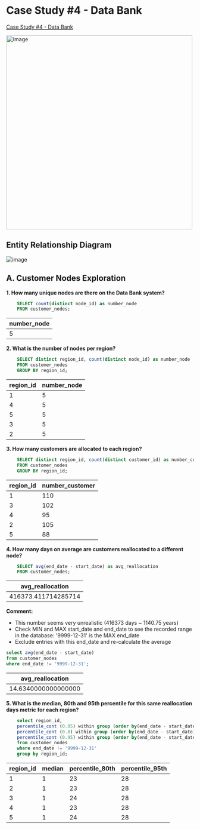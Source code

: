 # Case Study #4 - Data Bank
[Case Study #4 - Data Bank](https://8weeksqlchallenge.com/case-study-4/)

<img src="https://user-images.githubusercontent.com/81607668/130343294-a8dcceb7-b6c3-4006-8ad2-fab2f6905258.png" alt="Image" width="500" height="520">

## Entity Relationship Diagram
![image](https://github.com/user-attachments/assets/f9f41b1c-50c3-4961-841c-48c247db2285)

## A. Customer Nodes Exploration
**1. How many unique nodes are there on the Data Bank system?**
````sql
    SELECT count(distinct node_id) as number_node
    FROM customer_nodes;
````
| number_node |
| ----------- |
| 5           |

**2. What is the number of nodes per region?**
````sql
    SELECT distinct region_id, count(distinct node_id) as number_node
    FROM customer_nodes
    GROUP BY region_id;
````
| region_id | number_node |
| --------- | ----------- |
| 1         | 5           |
| 4         | 5           |
| 5         | 5           |
| 3         | 5           |
| 2         | 5           |

**3. How many customers are allocated to each region?**
````sql
    SELECT distinct region_id, count(distinct customer_id) as number_customer
    FROM customer_nodes
    GROUP BY region_id;
````
| region_id | number_customer |
| --------- | --------------- |
| 1         | 110             |
| 3         | 102             |
| 4         | 95              |
| 2         | 105             |
| 5         | 88              |

**4. How many days on average are customers reallocated to a different node?**
````sql
    SELECT avg(end_date - start_date) as avg_reallocation
    FROM customer_nodes;
````
| avg_reallocation    |
| ------------------- |
| 416373.411714285714 |

**Comment:**
- This number seems very unrealistic (416373 days ~ 1140.75 years)
- Check MIN and MAX start_date and end_date to see the recorded range in the database: '9999-12-31' is the MAX end_date
- Exclude entries with this end_date and re-calculate the average
````sql
select avg(end_date - start_date)
from customer_nodes
where end_date != '9999-12-31';
````
| avg_reallocation    |
| ------------------- |
| 14.6340000000000000 |

**5. What is the median, 80th and 95th percentile for this same reallocation days metric for each region?**
````sql
    select region_id,
    percentile_cont (0.05) within group (order by(end_date - start_date)) as median,
    percentile_cont (0.8) within group (order by(end_date - start_date)) as percentile_80th,
    percentile_cont (0.95) within group (order by(end_date - start_date)) as percentile_95th
    from customer_nodes
    where end_date != '9999-12-31'
    group by region_id;
````
| region_id | median | percentile_80th | percentile_95th |
| --------- | ------ | --------------- | --------------- |
| 1         | 1      | 23              | 28              |
| 2         | 1      | 23              | 28              |
| 3         | 1      | 24              | 28              |
| 4         | 1      | 23              | 28              |
| 5         | 1      | 24              | 28              |
